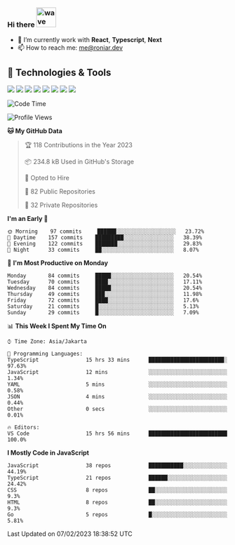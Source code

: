 ### Hi there <img src="https://i.ibb.co/q0Hx1KK/wave.gif" alt="wave" width="45px">

- 🌱 I’m currently work with **React**, **Typescript**, **Next**
- 📫 How to reach me: me@roniar.dev

## 🔧 Technologies & Tools

![](https://img.shields.io/badge/OS-Linux-informational?style=flat&logo=linux&logoColor=white&color=2bbc8a)
![](https://img.shields.io/badge/OS-Windows-informational?style=flat&logo=windows&logoColor=white&color=2bbc8a)
![](https://img.shields.io/badge/Code-JavaScript-informational?style=flat&logo=javascript&logoColor=white&color=2bbc8a)
![](https://img.shields.io/badge/Code-Golang-informational?style=flat&logo=go&logoColor=white&color=2bbc8a)
![](https://img.shields.io/badge/Code-React-informational?style=flat&logo=react&logoColor=white&color=2bbc8a)
![](https://img.shields.io/badge/Code-Next-informational?style=flat&logo=next.js&logoColor=white&color=2bbc8a)
![](https://img.shields.io/badge/Shell-Bash-informational?style=flat&logo=gnu-bash&logoColor=white&color=2bbc8a)
![](https://img.shields.io/badge/Tools-Docker-informational?style=flat&logo=docker&logoColor=white&color=2bbc8a)

<!--START_SECTION:waka-->
![Code Time](http://img.shields.io/badge/Code%20Time-984%20hrs%2023%20mins-blue)

![Profile Views](http://img.shields.io/badge/Profile%20Views-2-blue)

**🐱 My GitHub Data** 

> 🏆 118 Contributions in the Year 2023
 > 
> 📦 234.8 kB Used in GitHub's Storage 
 > 
> 💼 Opted to Hire
 > 
> 📜 82 Public Repositories 
 > 
> 🔑 32 Private Repositories  
 > 
**I'm an Early 🐤** 

```text
🌞 Morning    97 commits     ██████░░░░░░░░░░░░░░░░░░░   23.72% 
🌆 Daytime    157 commits    █████████░░░░░░░░░░░░░░░░   38.39% 
🌃 Evening    122 commits    ███████░░░░░░░░░░░░░░░░░░   29.83% 
🌙 Night      33 commits     ██░░░░░░░░░░░░░░░░░░░░░░░   8.07%

```
📅 **I'm Most Productive on Monday** 

```text
Monday       84 commits     █████░░░░░░░░░░░░░░░░░░░░   20.54% 
Tuesday      70 commits     ████░░░░░░░░░░░░░░░░░░░░░   17.11% 
Wednesday    84 commits     █████░░░░░░░░░░░░░░░░░░░░   20.54% 
Thursday     49 commits     ███░░░░░░░░░░░░░░░░░░░░░░   11.98% 
Friday       72 commits     ████░░░░░░░░░░░░░░░░░░░░░   17.6% 
Saturday     21 commits     █░░░░░░░░░░░░░░░░░░░░░░░░   5.13% 
Sunday       29 commits     █░░░░░░░░░░░░░░░░░░░░░░░░   7.09%

```


📊 **This Week I Spent My Time On** 

```text
⌚︎ Time Zone: Asia/Jakarta

💬 Programming Languages: 
TypeScript               15 hrs 33 mins      ████████████████████████░   97.63% 
JavaScript               12 mins             ░░░░░░░░░░░░░░░░░░░░░░░░░   1.34% 
YAML                     5 mins              ░░░░░░░░░░░░░░░░░░░░░░░░░   0.58% 
JSON                     4 mins              ░░░░░░░░░░░░░░░░░░░░░░░░░   0.44% 
Other                    0 secs              ░░░░░░░░░░░░░░░░░░░░░░░░░   0.01%

🔥 Editors: 
VS Code                  15 hrs 56 mins      █████████████████████████   100.0%

```

**I Mostly Code in JavaScript** 

```text
JavaScript               38 repos            ███████████░░░░░░░░░░░░░░   44.19% 
TypeScript               21 repos            ██████░░░░░░░░░░░░░░░░░░░   24.42% 
CSS                      8 repos             ██░░░░░░░░░░░░░░░░░░░░░░░   9.3% 
HTML                     8 repos             ██░░░░░░░░░░░░░░░░░░░░░░░   9.3% 
Go                       5 repos             █░░░░░░░░░░░░░░░░░░░░░░░░   5.81%

```



 Last Updated on 07/02/2023 18:38:52 UTC
<!--END_SECTION:waka-->
